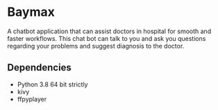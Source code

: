 # Baymax
A chatbot application that can assist doctors in hospital for smooth and faster workflows. This chat bot can talk to you and ask you questions regarding your problems and suggest diagnosis to the doctor.

## Dependencies
- Python 3.8 64 bit strictly
- kivy
- ffpyplayer